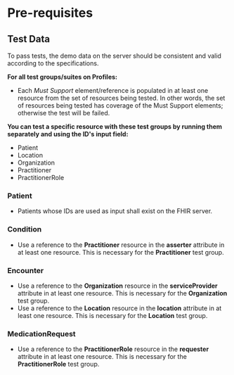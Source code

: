 # Pre-requisites
## Test Data
To pass tests, the demo data on the server should be consistent and valid according to the specifications.

**For all test groups/suites on Profiles:**
* Each *Must Support* element/reference is populated in at least one resource from the set of resources being tested. In other words, the set of resources being tested has coverage of the Must Support elements; otherwise the test will be failed.

**You can test a specific resource with these test groups by running them separately and using the ID's input field:**
* Patient
* Location
* Organization
* Practitioner
* PractitionerRole

### Patient
* Patients whose IDs are used as input shall exist on the FHIR server.

### Condition
* Use a reference to the **Practitioner** resource in the **asserter** attribute in at least one resource. This is necessary for the **Practitioner** test group.

### Encounter
* Use a reference to the **Organization** resource in the **serviceProvider** attribute in at least one resource. This is necessary for the **Organization** test group.
* Use a reference to the **Location** resource in the **location** attribute in at least one resource. This is necessary for the **Location** test group.

### MedicationRequest
* Use a reference to the **PractitionerRole** resource in the **requester** attribute in at least one resource. This is necessary for the **PractitionerRole** test group.
